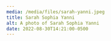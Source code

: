 ```yaml
---
media: /media/files/sarah-yanni.jpeg
title: Sarah Sophia Yanni
alt: A photo of Sarah Sophia Yanni
date: 2022-08-30T14:21:00-0500
---
```

